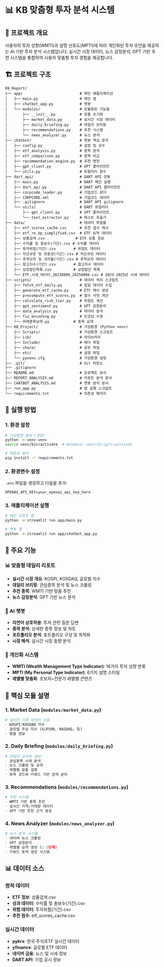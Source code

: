 # 📊 KB 맞춤형 투자 분석 시스템

## 🎯 프로젝트 개요
사용자의 투자 성향(WMTI)과 설명 선호도(MPTI)에 따라 개인화된 투자 조언을 제공하는 AI 기반 투자 분석 시스템입니다. 실시간 시장 데이터, 뉴스 감정분석, GPT 기반 추천 시스템을 통합하여 사용자 맞춤형 투자 경험을 제공합니다.

## 🏗️ 프로젝트 구조

```
KB_Report/
├── app/                          # 메인 애플리케이션
│   ├── main.py                   # 메인 앱 
│   ├── chatbot_app.py            # 챗봇 
│   └── modules/                  # 모듈화된 기능들
│       ├── __init__.py           # 모듈 초기화
│       ├── market_data.py        # 실시간 시장 데이터 
│       ├── daily_briefing.py     # 데일리 브리핑
│       ├── recommendations.py    # 추천 시스템
│       └── news_analyzer.py      # 뉴스 분석 
├── chatbot/                      # 챗봇 핵심 로직
│   ├── config.py                 # 설정 및 상수
│   ├── etf_analysis.py           # 종목 분석 
│   ├── etf_comparison.py         # 종목 비교 
│   ├── recommendation_engine.py  # 추천 엔진 
│   ├── gpt_client.py             # GPT 클라이언트 
│   └── utils.py                  # 유틸리티 함수 
├── dart_api/                     # DART API 연동
│   ├── main.py                   # DART 메인 실행 
│   ├── dart_api.py               # DART API 클라이언트 
│   ├── corpcode_loader.py        # 기업코드 로더 
│   ├── CORPCODE.xml              # 기업코드 데이터 
│   ├── .gitignore                # DART API gitignore
│   └── utils/                    # DART 유틸리티
│       ├── gpt_client.py         # GPT 클라이언트 
│       └── text_extractor.py     # 텍스트 추출기 
├── data/                         # 데이터 파일들
│   ├── etf_scores_cache.csv      # 추천 점수 캐시 
│   ├── etf_re_bp_simplified.csv  # ETF 요약 데이터 
│   ├── 상품검색.csv              # ETF 상품 정보
│   ├── 수익률 및 총보수(기간).csv # 수익률 데이터 
│   ├── 투자위험(기간).csv        # 위험도 데이터 
│   ├── 자산규모 및 유동성(기간).csv # 자산규모 데이터
│   ├── 추적오차 및 괴리율(기간).csv # 추적오차 데이터 
│   ├── 참고지수(기간).csv        # 참고지수 데이터
│   ├── 상장법인목록.csv          # 상장법인 목록
│   └── ETF_시세_데이터_20230806_20250806.csv # 2023-2025년 시세 데이터
├── scripts/                      # 데이터 처리 스크립트
│   ├── fetch_etf_daily.py        # 일일 데이터 수집
│   ├── generate_etf_cache.py     # ETF 캐시 생성 
│   ├── precompute_etf_scores.py  # 점수 사전 계산
│   ├── calculate_risk_tier.py    # 위험도 계산 
│   ├── gpt_sentiment.py          # GPT 감정분석 
│   ├── data_analysis.py          # 데이터 분석 
│   ├── fix_encoding.py           # 인코딩 수정 
│   └── 어제종목요약.py           # 종목 요약 
├── KB_Project/                   # 가상환경 (Python venv)
│   ├── Scripts/                  # 가상환경 스크립트
│   ├── Lib/                      # 라이브러리
│   ├── Include/                  # 헤더 파일
│   ├── share/                    # 공유 파일
│   ├── etc/                      # 설정 파일
│   └── pyvenv.cfg                # 가상환경 설정
├── .git/                         # Git 저장소
├── .gitignore                    
├── README.md                     # 프로젝트 문서
├── REPORT_ANALYSIS.md            # 리포트 분석 문서
├── CHATBOT_ANALYSIS.md           # 챗봇 분석 문서 
├── run_app.py                    # 앱 실행 스크립트 
└── requirements.txt              # 의존성 패키지
```

## 🚀 실행 방법

### 1. 환경 설정
```bash
# 가상환경 생성 (권장)
python -m venv venv
source venv/bin/activate  # Windows: venv\Scripts\activate

# 의존성 설치
pip install -r requirements.txt
```

### 2. 환경변수 설정
`.env` 파일을 생성하고 다음을 추가:
```
OPENAI_API_KEY=your_openai_api_key_here
```

### 3. 애플리케이션 실행
```bash
# 메인 리포트 앱
python -m streamlit run app/main.py

# 챗봇 앱
python -m streamlit run app/chatbot_app.py
```

## 🎨 주요 기능

### 📊 맞춤형 데일리 리포트
- **실시간 시장 개요**: KOSPI, KOSDAQ, 글로벌 지수
- **데일리 브리핑**: 관심종목 분석 및 뉴스 크롤링 
- **추천 종목**: WMTI 기반 맞춤 추천
- **뉴스 감정분석**: GPT 기반 뉴스 분석

### 🤖 AI 챗봇
- **자연어 상호작용**: 투자 관련 질문 답변
- **종목 분석**: 상세한 종목 정보 및 차트
- **포트폴리오 분석**: 포트폴리오 구성 및 최적화
- **시장 해석**: 실시간 시장 동향 분석

### 🎯 개인화 시스템
- **WMTI (Wealth Management Type Indicator)**: 16가지 투자 성향 분류
- **MPTI (My Personal Type Indicator)**: 6가지 설명 스타일
- **레벨별 맞춤화**: 초보자~전문가 레벨별 콘텐츠

## 🔧 핵심 모듈 설명

### 1. Market Data (`modules/market_data.py`)
```python
# 실시간 시장 데이터 수집
- KOSPI/KOSDAQ 지수
- 글로벌 주요 지수 (S&P500, NASDAQ, 등)
- 환율 정보
```

### 2. Daily Briefing (`modules/daily_briefing.py`) 
```python
# 데일리 브리핑 생성
- 관심종목 시세 분석
- 뉴스 크롤링 및 요약
- 레벨별 맞춤 설명
- 종목 코드와 키워드 기반 검색 분리
```

### 3. Recommendations (`modules/recommendations.py`)
```python
# 추천 시스템
- WMTI 기반 종목 추천
- 실시간 가격/거래량 데이터
- GPT 기반 추천 근거 생성
```

### 4. News Analyzer (`modules/news_analyzer.py`)
```python
# 뉴스 분석 시스템 
- 네이버 뉴스 크롤링
- GPT 감정분석
- 레벨별 요약 생성 (1-5단계)
- 키워드 동적 생성 시스템
```


## 📊 데이터 소스

### 정적 데이터
- **ETF 정보**: 상품검색.csv
- **성과 데이터**: 수익률 및 총보수(기간).csv
- **위험 데이터**: 투자위험(기간).csv
- **추천 점수**: etf_scores_cache.csv

### 실시간 데이터
- **pykrx**: 한국 주식/ETF 실시간 데이터
- **yfinance**: 글로벌 ETF 데이터
- **네이버 금융**: 뉴스 및 시세 정보
- **DART API**: 기업 공시 정보


